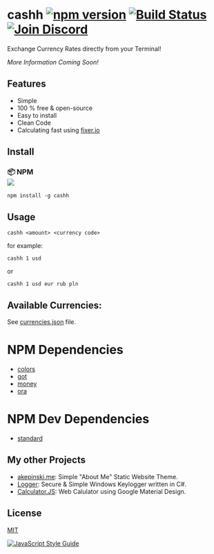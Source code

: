 # cashh [![npm version](https://badge.fury.io/js/cashh.svg)](https://www.npmjs.com/package/cashh) [![Build Status](https://travis-ci.org/xxczaki/cashh.svg?branch=master)](https://travis-ci.org/xxczaki/cashh) [![Join Discord](https://img.shields.io/badge/chat-discord-7289DA.svg)](https://discord.gg/5vkWGvY)

Exchange Currency Rates directly from your Terminal! 

*More Information Coming Soon!*

## Features

- Simple
- 100 % free & open-source
- Easy to install
- Clean Code
- Calculating fast using [fixer.io](http://fixer.io/)

## Install

### :package: NPM<br>![](https://badge.fury.io/js/cashh.svg)

```
npm install -g cashh
```

## Usage

```
cashh <amount> <currency code>
```

for example:

```
cashh 1 usd
```

or

```
cashh 1 usd eur rub pln
```

## Available Currencies:

See [currencies.json](https://github.com/xxczaki/cashh/blob/master/lib/currencies.json) file.

# NPM Dependencies

- [colors](https://www.npmjs.com/package/colors)
- [got](https://www.npmjs.com/package/got)
- [money](https://www.npmjs.com/package/money)
- [ora](https://www.npmjs.com/package/ora)

# NPM Dev Dependencies

- [standard](https://www.npmjs.com/package/standard)

## My other Projects

- [akepinski.me](https://github.com/xxczaki/akepinski.me): Simple "About Me" Static Website Theme.
- [Logger](https://github.com/xxczaki/logger): Secure & Simple Windows Keylogger written in C#.
- [Calculator.JS](https://github.com/xxczaki/calculator.js): Web Calulator using Google Material Design.

## License

[MIT](https://opensource.org/licenses/MIT)

[![JavaScript Style Guide](https://cdn.rawgit.com/standard/standard/master/badge.svg)](https://github.com/standard/standard)
